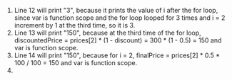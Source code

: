 1. Line 12 will print "3", because it prints the value of i after the for loop, since var is function scope and the for loop looped for 3 times and i = 2 increment by 1 at the third time, so it is 3.
2. Line 13 will print "150", because at the third time of the for loop, discountedPrice = prices[2] * (1 - discount) = 300 * (1 - 0.5) = 150 and var is function scope.
3. Line 14 will print "150", because for i = 2, finalPrice = prices[2] * 0.5 * 100 / 100 = 150 and var is function scope.
4. 
